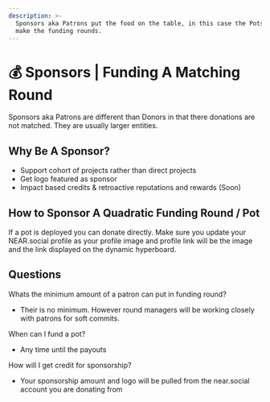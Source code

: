 ```yaml
---
description: >-
  Sponsors aka Patrons put the food on the table, in this case the Pots that
  make the funding rounds.
---
```


# 💰 Sponsors | Funding A Matching Round

Sponsors aka Patrons are different than Donors in that there donations are not matched. They are usually larger entities.

## Why Be A Sponsor?

* Support cohort of projects rather than direct projects
* Get logo featured as sponsor
* Impact based credits & retroactive reputations and rewards (Soon)



## How to Sponsor A Quadratic Funding Round / Pot

If a pot is deployed you can donate directly. Make sure you update your NEAR.social profile as your profile image and profile link will be the image and the link displayed on the dynamic hyperboard.



## Questions

Whats the minimum amount of a patron can put in funding round?

* Their is no minimum. However round managers will be working closely with patrons for soft commits.

When can I fund a pot?

* Any time until the payouts

How will I get credit for sponsorship?

* Your sponsorship amount and logo will be pulled from the near.social account you are donating from
